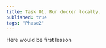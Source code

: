 ```yaml
---
title: Task 01. Run docker locally.
published: true
tags: "Phase2"
---
```


Here would be first lesson
